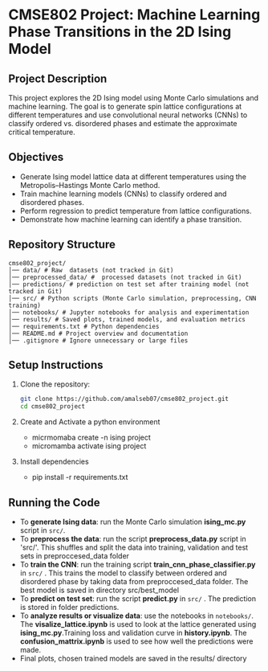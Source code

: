 # CMSE802 Project: Machine Learning Phase Transitions in the 2D Ising Model

## Project Description
This project explores the 2D Ising model using Monte Carlo simulations and machine learning. The goal is to generate spin lattice configurations at different temperatures and use convolutional neural networks (CNNs) to classify ordered vs. disordered phases and estimate the approximate critical temperature.

## Objectives
- Generate Ising model lattice data at different temperatures using the Metropolis–Hastings Monte Carlo method.
- Train machine learning models (CNNs) to classify ordered and disordered phases.
- Perform regression to predict temperature from lattice configurations.
- Demonstrate how machine learning can identify a phase transition.


## Repository Structure
```text
cmse802_project/
│── data/ # Raw  datasets (not tracked in Git)
│── preprocessed_data/ #  processed datasets (not tracked in Git)
│── predictions/ # prediction on test set after training model (not tracked in Git)
│── src/ # Python scripts (Monte Carlo simulation, preprocessing, CNN training)
│── notebooks/ # Jupyter notebooks for analysis and experimentation
│── results/ # Saved plots, trained models, and evaluation metrics
│── requirements.txt # Python dependencies
│── README.md # Project overview and documentation
│── .gitignore # Ignore unnecessary or large files

```

## Setup Instructions
1. Clone the repository:
   ```bash
   git clone https://github.com/amalseb07/cmse802_project.git
   cd cmse802_project

2. Create and Activate a python environment
   - micrmomaba create -n ising project
   - micromamba activate ising project
     
3. Install dependencies
   - pip install -r requirements.txt   
   
  
## Running the Code
- To **generate Ising data**: run the Monte Carlo simulation **ising_mc.py** script in `src/`. 
-  To **preprocess the data**: run the script **preprocess_data.py** script in 'src/'. This shuffles and split the data into training, validation and test sets in preproccesed_data folder
- To **train the CNN**: run the training script **train_cnn_phase_classifier.py** in `src/` . This trains the model to classify between ordered and disordered phase by taking data from preproccesed_data folder. The best model is saved in directory src/best_model
-  To **predict on test set**: run the script **predict.py** in `src/` . The prediction is stored in folder predictions.
- To **analyze results or visualize data**: use the notebooks in `notebooks/`. The **visalize_lattice.ipynb** is used to look at the lattice generated using  **ising_mc.py**.Training loss and validation curve in **history.ipynb**. The **confusion_mattrix.ipynb** is used to see how well the predictions were made.
- Final plots, chosen trained models are saved in the results/ directory
